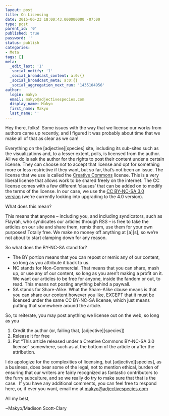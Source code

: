 ```yaml
---
layout: post
title: On Licensing
date: 2015-06-23 18:00:43.000000000 -07:00
type: post
parent_id: '0'
published: true
password: ''
status: publish
categories:
- Meta
tags: []
meta:
  _edit_last: '1'
  _social_notify: '1'
  _social_broadcast_content: a:0:{}
  _social_broadcast_meta: a:0:{}
  _social_aggregation_next_run: '1435104956'
author:
  login: makyo
  email: makyo@adjectivespecies.com
  display_name: Makyo
  first_name: Makyo
  last_name: ''
---
```

<p class="p1">Hey there, folks!  Some issues with the way that we license our works from authors came up recently, and I figured it was probably about time that we make all of that as clear as we can!</p>
<p class="p1"><span class="s1">Everything on the [adjective][species] site, including its sub-sites such as the visualizations and, to a lesser extent, polls, is licensed from the author. All we do is ask the author for the rights to post their content under a certain license. They can choose not to accept that license and opt for something more or less restrictive if they want, but so far, that’s not been an issue. The license that we use is called the <a href="https://creativecommons.org/" target="_blank">Creative Commons</a> license. This is a very liberal license that allows work to be shared freely on the internet. The CC license comes with a few different ‘clauses’ that can be added on to modify the terms of the license. In our case, we use the <a href="https://creativecommons.org/licenses/by-nc-sa/3.0/" target="_blank">CC BY-NC-SA 3.0 version</a> (we're currently looking into upgrading to the 4.0 version).</span></p>
<p class="p1"><span class="s1">What does this mean?</span></p>
<p class="p1"><span class="s1">This means that anyone – including you, and including syndicators, such as Flayrah, who syndicates our articles through RSS – is free to take the articles on our site and share them, remix them, use them for your own purposes! Totally free. We make no money off anything at [a][s], so we’re not about to start clamping down for any reason.</span></p>
<p class="p1"><span class="s1">So what does the BY-NC-SA stand for? </span></p>
<ul>
<li><span class="s1">The BY portion means that you can repost or remix any of our content, so long as you attribute it back to us.<br />
</span></li>
<li>NC stands for Non-Commercial. That means that you can share, mash up, or use any of our content, so long as you aren’t making a profit on it. We want our articles to be free for anyone, inside the fandom or out, to read. This means not posting anything behind a paywall.</li>
<li class="p1"><span class="s1">SA stands for Share-Alike. What the Share-Alike clause means is that you can share our content however you like, EXCEPT that it must be licensed under the same CC BY-NC-SA license, which just means putting that somewhere around the article.</span></li>
</ul>
<p class="p1"><span class="s1">So, to reiterate, you may post anything we license out on the web, so long as you</span></p>
<ol>
<li class="p1"><span class="s1">Credit the author (or, failing that, [adjective][species])</span></li>
<li class="p1"><span class="s1">Release it for free</span></li>
<li class="p1"><span class="s1">Put “This article released under a Creative Commons BY-NC-SA 3.0 license” somewhere, such as at the bottom of the article or after the attribution.</span></li>
</ol>
<p class="p1"><span class="s1">I do apologize for the complexities of licensing, but [adjective][species], as a business, does bear some of the legal, not to mention ethical, burden of ensuring that our writers are fairly recognized as fantastic contributors to the furry subculture, and so we really do try to make sure that that is the case.  If you have any additional comments, y</span><span class="s1">ou can feel free to respond here, or, if ever you want, email me at <a href="mailto:makyo@adjectivespecies.com"><span class="s2">makyo@adjectivespecies.com</span></a></span></p>
<p class="p1"><span class="s1">All my best,</span></p>
<p class="p1"><span class="s1">~Makyo/Madison Scott-Clary</span></p>



